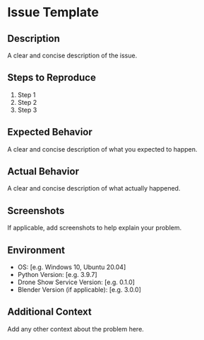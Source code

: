 # Issue Template

## Description
A clear and concise description of the issue.

## Steps to Reproduce
1. Step 1
2. Step 2
3. Step 3

## Expected Behavior
A clear and concise description of what you expected to happen.

## Actual Behavior
A clear and concise description of what actually happened.

## Screenshots
If applicable, add screenshots to help explain your problem.

## Environment
- OS: [e.g. Windows 10, Ubuntu 20.04]
- Python Version: [e.g. 3.9.7]
- Drone Show Service Version: [e.g. 0.1.0]
- Blender Version (if applicable): [e.g. 3.0.0]

## Additional Context
Add any other context about the problem here.
